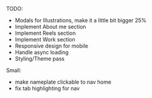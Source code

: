 TODO:

- Modals for Illustrations, make it a little bit bigger 25%
- Implement About me section
- Implement Reels section
- Implement Work section
- Responsive design for mobile
- Handle async loading
- Styling/Theme pass

Small:

- make nameplate clickable to nav home
- fix tab highlighting for nav
